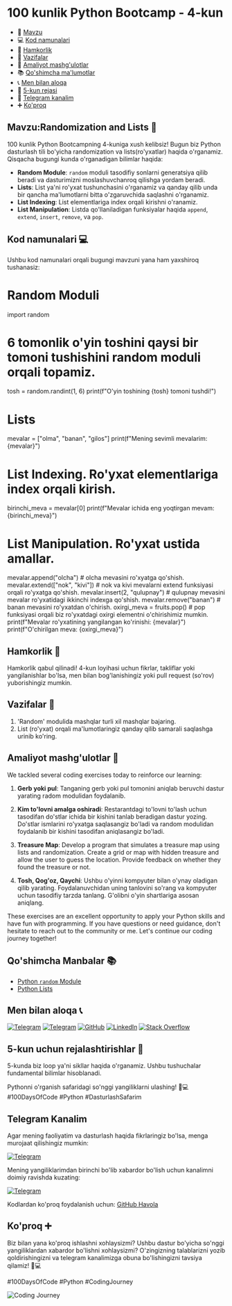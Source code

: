 # 100 kunlik Python Bootcamp - 4-kun

- 🔢 [Mavzu](#mavzurandomization-and-lists-)
- 💻 [Kod namunalari](#kod-namunalari-)
- 👥 [Hamkorlik](#hamkorlik-)
- 📝 [Vazifalar](#vazifalar-)
- 🚀 [Amaliyot mashg'ulotlar](#amaliyot-mashgulotlar-)
- 📚 [Qo'shimcha ma'lumotlar](#qoshimcha-manbalar-)
- 📞 [Men bilan aloqa](#men-bilan-aloqa-)
- 📅 [5-kun rejasi](#5-kun-uchun-rejalashtirishlar-)
- 💬 [Telegram kanalim](#telegram-kanalim-)
- ➕ [Ko'proq](#koproq-)

## Mavzu:Randomization and Lists 🔢

100 kunlik Python Bootcampning 4-kuniga xush kelibsiz! Bugun biz Python dasturlash tili bo'yicha randomization va lists(ro'yxatlar) haqida o'rganamiz. Qisqacha bugungi kunda o'rganadigan bilimlar haqida:

- **Random Module**: `random` moduli tasodifiy sonlarni generatsiya qilib beradi va dasturimizni moslashuvchanroq qilishga yordam beradi.
- **Lists**: List ya'ni ro'yxat tushunchasini o'rganamiz va qanday qilib unda bir qancha ma'lumotlarni bitta o'zgaruvchida saqlashni o'rganamiz.
- **List Indexing**: List elementlariga index orqali kirishni o'ranamiz. 
- **List Manipulation**: Listda qo'llaniladigan funksiyalar haqida `append`, `extend`, `insert`, `remove`, va `pop`.

## Kod namunalari 💻

Ushbu kod namunalari orqali bugungi mavzuni yana ham yaxshiroq tushanasiz:

# Random Moduli
import random 

# 6 tomonlik o'yin toshini qaysi bir tomoni tushishini random moduli orqali topamiz.
tosh = random.randint(1, 6)
print(f"O'yin toshining {tosh} tomoni tushdi!")

# Lists
mevalar = ["olma", "banan", "gilos"]
print(f"Mening sevimli mevalarim: {mevalar}")

# List Indexing. Ro'yxat elementlariga index orqali kirish.
birinchi_meva = mevalar[0]
print(f"Mevalar ichida eng yoqtirgan mevam: {birinchi_meva}")

# List Manipulation. Ro'yxat ustida amallar.
mevalar.append("olcha")  # olcha mevasini ro'xyatga qo'shish.
mevalar.extend(["nok", "kivi"]) # nok va kivi mevalarni extend funksiyasi orqali ro'yxatga qo'shish.
mevalar.insert(2, "qulupnay") # qulupnay mevasini mevalar ro'yxatidagi ikkinchi indexga qo'shish.
mevalar.remove("banan")  # banan mevasini ro'yxatdan o'chirish.
oxirgi_meva = fruits.pop()  # pop funksiyasi orqali biz ro'yxatdagi oxirgi elementni o'chirishimiz mumkin.
print(f"Mevalar ro'yxatining yangilangan ko'rinishi: {mevalar}")
print(f"O'chirilgan meva: {oxirgi_meva}")

## Hamkorlik 🤝

Hamkorlik qabul qilinadi! 4-kun loyihasi uchun fikrlar, takliflar yoki yangilanishlar bo'lsa, men bilan bog'lanishingiz yoki pull request (so'rov) yuborishingiz mumkin.


## Vazifalar 📝

1. 'Random' modulida mashqlar turli xil mashqlar bajaring.
2. List (ro'yxat) orqali ma'lumotlaringiz qanday qilib samarali saqlashga urinib ko'ring.

## Amaliyot mashg'ulotlar 🚀

We tackled several coding exercises today to reinforce our learning:

1. **Gerb yoki pul**: Tanganing gerb yoki pul tomonini aniqlab beruvchi dastur yarating radom modulidan foydalanib.

2. **Kim to'lovni amalga oshiradi**: Restarantdagi to'lovni to'lash uchun tasodifan do'stlar ichida bir kishini tanlab beradigan dastur yozing. Do'stlar ismlarini ro'yxatga saqlasangiz bo'ladi va random modulidan foydalanib bir kishini tasodifan aniqlasangiz bo'ladi. 

3. **Treasure Map**: Develop a program that simulates a treasure map using lists and randomization. Create a grid or map with hidden treasure and allow the user to guess the location. Provide feedback on whether they found the treasure or not.

4. **Tosh, Qog'oz, Qaychi**: Ushbu o'yinni kompyuter bilan o'ynay oladigan qilib yarating. Foydalanuvchidan uning tanlovini so'rang va kompyuter uchun tasodifiy tarzda tanlang. G'olibni o'yin shartlariga asosan aniqlang.

These exercises are an excellent opportunity to apply your Python skills and have fun with programming. If you have questions or need guidance, don't hesitate to reach out to the community or me. Let's continue our coding journey together!

## Qo'shimcha Manbalar 📚

- [Python `random` Module](https://docs.python.org/3/library/random.html)
- [Python Lists](https://www.geeksforgeeks.org/python-list/)

## Men bilan aloqa 📞


[![Telegram](https://img.shields.io/badge/Telegram-%40Amirov_Sunnat-blue)](https://t.me/Amirov_Sunnat)
[![Telegram](https://img.shields.io/badge/Telegram-%40PythonicIzlanishlar-blue)](https://t.me/PythonicIzlanishlar)
[![GitHub](https://img.shields.io/badge/GitHub-amirovsunnat-green)](https://github.com/amirovsunnat)
[![LinkedIn](https://img.shields.io/badge/LinkedIn-SunnatAmirov-blue)](https://www.linkedin.com/in/sunnatbek-amirov-860307240)
[![Stack Overflow](https://img.shields.io/badge/Stack%20Overflow-sunnatamirov-orange)](https://stackoverflow.com/users/21975339/sunnat-amirov?tab=profile)

## 5-kun uchun rejalashtirishlar 📅

5-kunda biz loop ya'ni sikllar haqida o'rganamiz. Ushbu tushuchalar fundamental bilimlar hisoblanadi.

Pythonni o'rganish safaridagi so'nggi yangiliklarni ulashing! 🚀💻 #100DaysOfCode #Python #DasturlashSafarim

## Telegram Kanalim 

Agar mening faoliyatim va dasturlash haqida fikrlaringiz bo'lsa, menga murojaat qilishingiz mumkin:

[![Telegram](https://img.shields.io/badge/Telegram-%40Amirov_Sunnat-blue)](https://t.me/Amirov_Sunnat)

Mening yangiliklarimdan birinchi bo'lib xabardor bo'lish uchun kanalimni doimiy ravishda kuzating:

[![Telegram](https://img.shields.io/badge/Telegram-%40PythonicIzlanishlar-blue)](https://t.me/PythonicIzlanishlar)

Kodlardan ko'proq foydalanish uchun: [GitHub Havola](https://github.com/amirovsunnat/python-bootcamp/tree/main/day3)

## Ko'proq ➕

Biz bilan yana ko'proq ishlashni xohlaysizmi? Ushbu dastur bo'yicha so'nggi yangiliklardan xabardor bo'lishni xohlaysizmi? O'zingizning talablarizni yozib qoldirishingizni va telegram kanalimizga obuna bo'lishingizni tavsiya qilamiz! 🚀💻

#100DaysOfCode #Python #CodingJourney

![Coding Journey](https://images.app.goo.gl/X7EKyVWpBk1VwAK36)